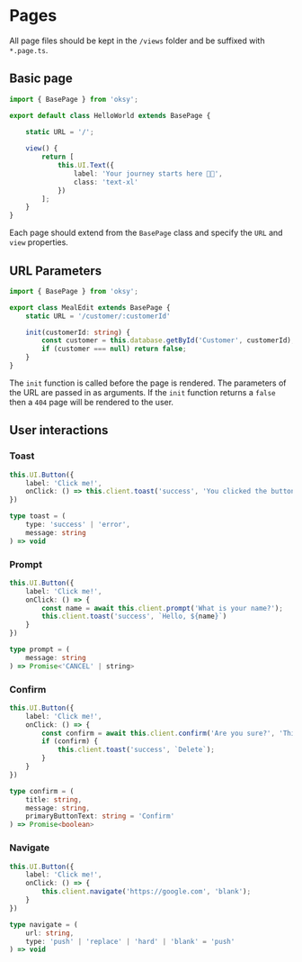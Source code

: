 # Pages

All page files should be kept in the `/views` folder and be suffixed with `*.page.ts`.

## Basic page

```ts
import { BasePage } from 'oksy';

export default class HelloWorld extends BasePage {
    
    static URL = '/';

    view() {
        return [
            this.UI.Text({
                label: 'Your journey starts here 🧑‍🚀',
                class: 'text-xl'
            })
        ];
    }
}
```

Each page should extend from the `BasePage` class and specify the `URL` and `view` properties.

## URL Parameters

```ts
import { BasePage } from 'oksy';

export class MealEdit extends BasePage {
    static URL = '/customer/:customerId'

    init(customerId: string) {
        const customer = this.database.getById('Customer', customerId);
        if (customer === null) return false;
    }
}
```

The `init` function is called before the page is rendered. The parameters of the URL are passed in as arguments. If the `init` function returns a `false` then a `404` page will be rendered to the user.

## User interactions

### Toast

```ts
this.UI.Button({
    label: 'Click me!',
    onClick: () => this.client.toast('success', 'You clicked the button')
})
```

```ts
type toast = (
    type: 'success' | 'error',
    message: string
) => void
```

### Prompt

```ts
this.UI.Button({
    label: 'Click me!',
    onClick: () => {
        const name = await this.client.prompt('What is your name?');
        this.client.toast('success', `Hello, ${name}`)
    }
})
```

```ts
type prompt = (
    message: string
) => Promise<'CANCEL' | string>
```

### Confirm

```ts
this.UI.Button({
    label: 'Click me!',
    onClick: () => {
        const confirm = await this.client.confirm('Are you sure?', 'This can not be undone.', 'Yes, Delete!');
        if (confirm) {
            this.client.toast('success', `Delete`);
        }
    }
})
```

```ts
type confirm = (
    title: string,
    message: string,
    primaryButtonText: string = 'Confirm'
) => Promise<boolean>
```

### Navigate

```ts
this.UI.Button({
    label: 'Click me!',
    onClick: () => {
        this.client.navigate('https://google.com', 'blank');
    }
})
```

```ts
type navigate = (
    url: string,
    type: 'push' | 'replace' | 'hard' | 'blank' = 'push'
) => void
```